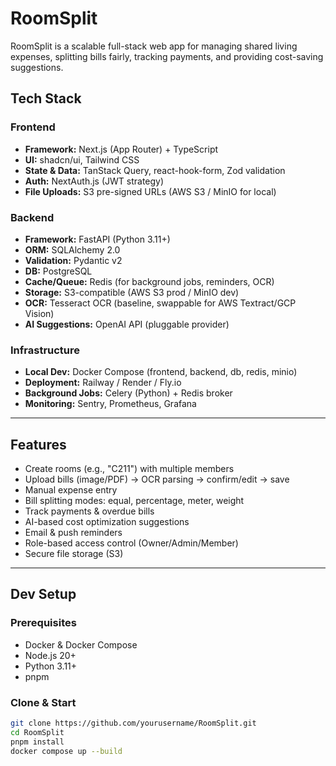 # RoomSplit

RoomSplit is a scalable full-stack web app for managing shared living expenses, splitting bills fairly, tracking payments, and providing cost-saving suggestions.

## Tech Stack

### Frontend
- **Framework:** Next.js (App Router) + TypeScript
- **UI:** shadcn/ui, Tailwind CSS
- **State & Data:** TanStack Query, react-hook-form, Zod validation
- **Auth:** NextAuth.js (JWT strategy)
- **File Uploads:** S3 pre-signed URLs (AWS S3 / MinIO for local)

### Backend
- **Framework:** FastAPI (Python 3.11+)
- **ORM:** SQLAlchemy 2.0
- **Validation:** Pydantic v2
- **DB:** PostgreSQL
- **Cache/Queue:** Redis (for background jobs, reminders, OCR)
- **Storage:** S3-compatible (AWS S3 prod / MinIO dev)
- **OCR:** Tesseract OCR (baseline, swappable for AWS Textract/GCP Vision)
- **AI Suggestions:** OpenAI API (pluggable provider)

### Infrastructure
- **Local Dev:** Docker Compose (frontend, backend, db, redis, minio)
- **Deployment:** Railway / Render / Fly.io
- **Background Jobs:** Celery (Python) + Redis broker
- **Monitoring:** Sentry, Prometheus, Grafana

---

## Features

- Create rooms (e.g., "C211") with multiple members
- Upload bills (image/PDF) → OCR parsing → confirm/edit → save
- Manual expense entry
- Bill splitting modes: equal, percentage, meter, weight
- Track payments & overdue bills
- AI-based cost optimization suggestions
- Email & push reminders
- Role-based access control (Owner/Admin/Member)
- Secure file storage (S3)

---

## Dev Setup

### Prerequisites
- Docker & Docker Compose
- Node.js 20+
- Python 3.11+
- pnpm

### Clone & Start
```bash
git clone https://github.com/yourusername/RoomSplit.git
cd RoomSplit
pnpm install
docker compose up --build

